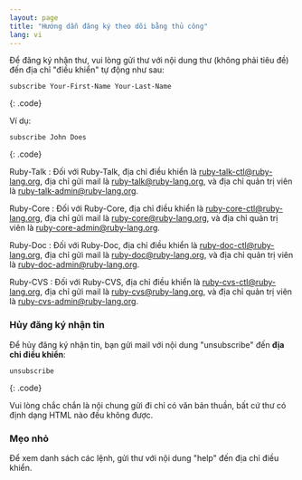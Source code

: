 ```yaml
---
layout: page
title: "Hướng dẫn đăng ký theo dõi bằng thủ công"
lang: vi
---
```


Để đăng ký nhận thư, vui lòng gửi thư với nội dung thư (không phải tiêu đề) 
đến địa chỉ "điều khiển" tự động như sau:

    subscribe Your-First-Name Your-Last-Name
{: .code}

Ví dụ:

    subscribe John Does
{: .code}

Ruby-Talk
: Đối với Ruby-Talk, địa chỉ điều khiển là
 [ruby-talk-ctl@ruby-lang.org](mailto:ruby-talk-ctl@ruby-lang.org), địa chỉ gửi mail là
 [ruby-talk@ruby-lang.org](mailto:ruby-talk@ruby-lang.org), và địa chỉ quản trị viên là
 [ruby-talk-admin@ruby-lang.org](mailto:ruby-talk-admin@ruby-lang.org).

Ruby-Core
: Đối với Ruby-Core, địa chỉ điều khiển là
 [ruby-core-ctl@ruby-lang.org](mailto:ruby-core-ctl@ruby-lang.org), địa chỉ gửi mail là
 [ruby-core@ruby-lang.org](mailto:ruby-core@ruby-lang.org), và địa chỉ  quản trị viên là
 [ruby-core-admin@ruby-lang.org](mailto:ruby-core-admin@ruby-lang.org).

Ruby-Doc
: Đối với Ruby-Doc, địa chỉ điều khiển là
 [ruby-doc-ctl@ruby-lang.org](mailto:ruby-doc-ctl@ruby-lang.org), địa chỉ gửi mail là
 [ruby-doc@ruby-lang.org](mailto:ruby-doc@ruby-lang.org), và địa chỉ  quản trị viên là
 [ruby-doc-admin@ruby-lang.org](mailto:ruby-doc-admin@ruby-lang.org).

Ruby-CVS
: Đối với Ruby-CVS, địa chỉ điều khiển là
 [ruby-cvs-ctl@ruby-lang.org](mailto:ruby-cvs-ctl@ruby-lang.org), địa chỉ gửi mail là
 [ruby-cvs@ruby-lang.org](mailto:ruby-cvs@ruby-lang.org), và địa chỉ  quản trị viên là
 [ruby-cvs-admin@ruby-lang.org](mailto:ruby-cvs-admin@ruby-lang.org).

### Hủy đăng ký nhận tin 

Để hủy đăng ký nhận tin, bạn gửi mail với nội dung "unsubscribe" đến **địa chỉ điều khiển**:

    unsubscribe
{: .code}

Vui lòng chắc chắn là nội chung gửi đi chỉ có văn bản thuần, 
bất cứ thư có định dạng HTML nào đều không được.

### Mẹo nhỏ

Để xem danh sách các lệnh, gửi thư với nội dung "help" đến địa chỉ điều khiển.


